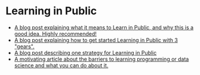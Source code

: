 # Learning in Public

- [A blog post explaining what it means to Learn in Public, and why this is a good idea. Highly recommended!](https://www.swyx.io/learn-in-public)
- [A blog post explaining how to get started Learning in Public with 3 "gears". ](https://www.swyx.io/learning-gears)
- [A blog post describing one strategy for Learning in Public](https://www.swyx.io/puwtpd)
- [A motivating article about the barriers to learning programming or data science and what you can do about it.](https://pabloinsente.github.io/why-ds-content)